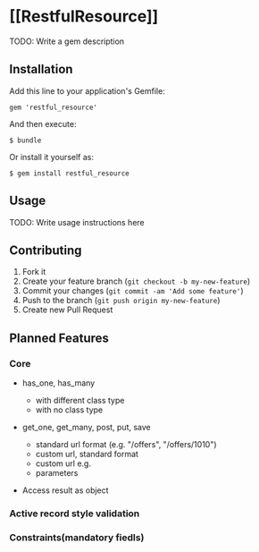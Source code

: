 # [[RestfulResource]]

TODO: Write a gem description

## Installation

Add this line to your application's Gemfile:

    gem 'restful_resource'

And then execute:

    $ bundle

Or install it yourself as:

    $ gem install restful_resource

## Usage

TODO: Write usage instructions here

## Contributing

1. Fork it
2. Create your feature branch (`git checkout -b my-new-feature`)
3. Commit your changes (`git commit -am 'Add some feature'`)
4. Push to the branch (`git push origin my-new-feature`)
5. Create new Pull Request

## Planned Features

### Core

- has_one, has_many
  - with different class type
  - with no class type

- get_one, get_many, post, put, save
  - standard url format (e.g. "/offers", "/offers/1010")
  - custom url, standard format
  - custom url e.g.
  - parameters

- Access result as object



### Active record style validation

### Constraints(mandatory fiedls)
